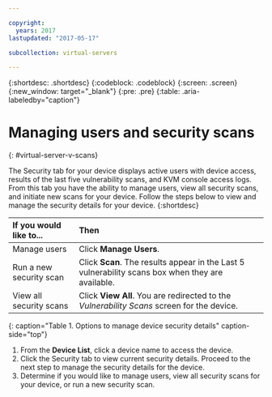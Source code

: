 ```yaml
---

copyright:
  years: 2017
lastupdated: "2017-05-17"

subcollection: virtual-servers

---
```


{:shortdesc: .shortdesc}
{:codeblock: .codeblock}
{:screen: .screen}
{:new_window: target="_blank"}
{:pre: .pre}
{:table: .aria-labeledby="caption"}

# Managing users and security scans
{: #virtual-server-v-scans}

The Security tab for your device displays active users with device access, results of the last five vulnerability scans, and KVM console access logs. From this tab you have the ability to manage users, view all security scans, and initiate new scans for your device. Follow the steps below to view and manage the security details for your device.
{:shortdesc}

 | If you would like to...   |  Then                                                                                                         |
 |:------------------------- |:--------------------------------------------------------------------------------------------------------------|
 |Manage users               | Click **Manage Users**.                                                                                       |
 |Run a new security scan    | Click **Scan**. The results appear in the Last 5 vulnerability scans box when they are available. |
 |View all security scans    | Click **View All**. You are redirected to the *Vulnerability Scans* screen for the device.                     |
 {: caption="Table 1. Options to manage device security details" caption-side="top"}

1. From the **Device List**, click a device name to access the device.
2. Click the Security tab to view current security details. Proceed to the next step to manage the security details for the device.
3. Determine if you would like to manage users, view all security scans for your device, or run a new security scan.
